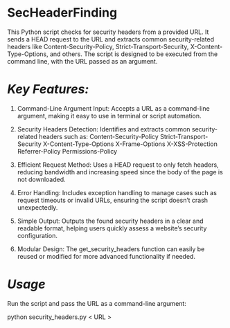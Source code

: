 # SecHeaderFinding
This Python script checks for security headers from a provided URL. It sends a HEAD request to the URL and extracts common security-related headers like Content-Security-Policy, Strict-Transport-Security, X-Content-Type-Options, and others. The script is designed to be executed from the command line, with the URL passed as an argument.

# *Key Features:*
1. Command-Line Argument Input: Accepts a URL as a command-line argument, making it easy to use in terminal or script automation.
2. Security Headers Detection: Identifies and extracts common security-related headers such as:
   Content-Security-Policy
   Strict-Transport-Security
   X-Content-Type-Options
   X-Frame-Options
   X-XSS-Protection
   Referrer-Policy
   Permissions-Policy
3. Efficient Request Method: Uses a HEAD request to only fetch headers, reducing bandwidth and increasing speed since the body of the page is not downloaded.

4. Error Handling: Includes exception handling to manage cases such as request timeouts or invalid URLs, ensuring the script doesn’t crash unexpectedly.

5. Simple Output: Outputs the found security headers in a clear and readable format, helping users quickly assess a website’s security configuration.

6. Modular Design: The get_security_headers function can easily be reused or modified for more advanced functionality if needed.

# *Usage*
Run the script and pass the URL as a command-line argument:

python security_headers.py < URL >
